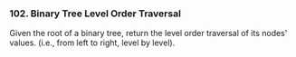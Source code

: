 ### 102. Binary Tree Level Order Traversal

Given the root of a binary tree, return the level order traversal of its nodes' values. (i.e., from left to right, level by level).
